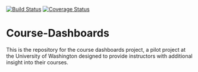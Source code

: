 [![Build Status](https://api.travis-ci.org/uw-it-aca/course-dashboards.svg?branch=develop)](https://travis-ci.org/uw-it-aca/course-dashboards)
[![Coverage Status](https://coveralls.io/repos/uw-it-aca/course-dashboards/badge.png?branch=develop)](https://coveralls.io/r/uw-it-aca/course-dashboards?branch=develop)


# Course-Dashboards
This is the repository for the course dashboards project, a pilot project at the University of Washington designed to provide instructors with additional insight into their courses.
